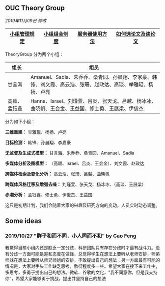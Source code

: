 




## OUC Theory Group 

*2019年11月09日 修改*

|[小组管理规定](https://github.com/OUCTheoryGroup/TheoryGroup/blob/master/GroupRules.md)|[小组组会制度](https://github.com/OUCTheoryGroup/TheoryGroup/blob/master/MeetingRules.md)|[服务器使用方法](https://github.com/OUCTheoryGroup/TheoryGroup/blob/master/ServiceGuide.md)|[如何选论文及读论文](https://github.com/OUCTheoryGroup/TheoryGroup/blob/master/PaperReading.md)
|:-:|:-:|:-:|:-:|

TheoryGroup 分为两个小组：

|组长|组员|  
|-|-|
|甘言海 | Amanuel、Sadia、朱乔乔、桑青园、孙晨翔、李家豪、韩锋、刘文霞、高云浩、张珊、赵政达、高琰、举雅辊、杨扬、卢亮|
|高颖、孟钰鑫|Hanna、Israel、刘瑾萱、吕炎、张天戈、吕越、杨冰冰、曲晓帆、王会金、王益国、修士勇、王展梁、伊俊杰|

分为如下小组：

**三维重建：** 举雅辊、杨扬、卢亮

**目标检测：** 韩锋、孙晨翔、李嘉豪

**无监督及生成式模型：** 甘言海、朱乔乔、桑青园、Amanuel、Sadia

**多媒体分析及图模型：** （高颖、Israel、吕炎、王会金）、刘文霞、赵政达

**跨媒体检索及变化分析：** 高云浩、张珊、吕越、曲晓帆

**跨媒体风格迁移及增强去噪：** 刘瑾萱、张天戈、杨冰冰、（高琰、王展梁）

**赤潮分析：** 孟钰鑫、修士勇、伊俊杰、王益国

这只是初期计划，我们会随着大家的兴趣及研究方向的变动，人员实时动态调整。

## Some ideas

### 2019/10/27 "群子和而不同，小人同而不和"  by Gao Feng

我觉得目前小组内还是缺乏一定分歧，科研团队只有存在分歧时才最有战斗力。没有分歧一方面可能是迎和态度在做怪，总觉得学生在想法上要听从老师安排，师弟师妹在想法上要听从师兄师姐的安排，不敢提出自己的想法；另一方面最有可能的情况是，大家对手头工作缺乏思考，敷衍程度多一些。希望大家在接下来工作中，多思考，多勇于提出自己的想法。微软、谷歌的文化，“我不同意你，但是我支持你”，希望大家能够勇于挑战，提出并坚持自己的想法
